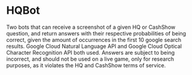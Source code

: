# HQBot
Two bots that can receive a screenshot of a given HQ or CashShow question, and return answers with their respective probabilities of being correct, given the amount of occurrences in the first 10 google search results. Google Cloud Natural Language API and Google Cloud Optical Character Recognition API both used. Answers are subject to being incorrect, and should not be used on a live game, only for research purposes, as it violates the HQ and CashShow terms of service. 
